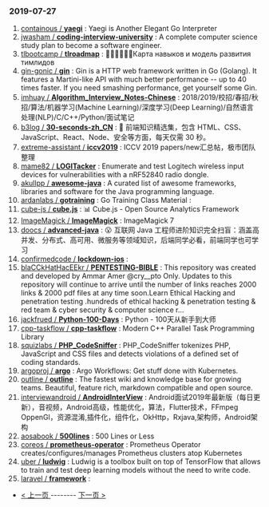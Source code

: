 ### 2019-07-27 
1. [containous / **yaegi**](https://github.com/containous/yaegi) : Yaegi is Another Elegant Go Interpreter
1. [jwasham / **coding-interview-university**](https://github.com/jwasham/coding-interview-university) : A complete computer science study plan to become a software engineer.
1. [tlbootcamp / **tlroadmap**](https://github.com/tlbootcamp/tlroadmap) : 👩🏼‍💻👨🏻‍💻Карта навыков и модель развития тимлидов
1. [gin-gonic / **gin**](https://github.com/gin-gonic/gin) : Gin is a HTTP web framework written in Go (Golang). It features a Martini-like API with much better performance -- up to 40 times faster. If you need smashing performance, get yourself some Gin.
1. [imhuay / **Algorithm_Interview_Notes-Chinese**](https://github.com/imhuay/Algorithm_Interview_Notes-Chinese) : 2018/2019/校招/春招/秋招/算法/机器学习(Machine Learning)/深度学习(Deep Learning)/自然语言处理(NLP)/C/C++/Python/面试笔记
1. [b3log / **30-seconds-zh_CN**](https://github.com/b3log/30-seconds-zh_CN) : 📙 前端知识精选集，包含 HTML、CSS、JavaScript、React、Node、安全等方面，每天仅需 30 秒。
1. [extreme-assistant / **iccv2019**](https://github.com/extreme-assistant/iccv2019) : ICCV 2019 papers/new汇总帖，极市团队整理
1. [mame82 / **LOGITacker**](https://github.com/mame82/LOGITacker) : Enumerate and test Logitech wireless input devices for vulnerabilities with a nRF52840 radio dongle.
1. [akullpp / **awesome-java**](https://github.com/akullpp/awesome-java) : A curated list of awesome frameworks, libraries and software for the Java programming language.
1. [ardanlabs / **gotraining**](https://github.com/ardanlabs/gotraining) : Go Training Class Material :
1. [cube-js / **cube.js**](https://github.com/cube-js/cube.js) : 📊 Cube.js - Open Source Analytics Framework
1. [ImageMagick / **ImageMagick**](https://github.com/ImageMagick/ImageMagick) : ImageMagick 7
1. [doocs / **advanced-java**](https://github.com/doocs/advanced-java) : 😮 互联网 Java 工程师进阶知识完全扫盲：涵盖高并发、分布式、高可用、微服务等领域知识，后端同学必看，前端同学也可学习
1. [confirmedcode / **lockdown-ios**](https://github.com/confirmedcode/lockdown-ios) : 
1. [blaCCkHatHacEEkr / **PENTESTING-BIBLE**](https://github.com/blaCCkHatHacEEkr/PENTESTING-BIBLE) : This repository was created and developed by Ammar Amer @cry__pto Only. Updates to this repository will continue to arrive until the number of links reaches 2000 links & 2000 pdf files at any time soon.Learn Ethical Hacking and penetration testing .hundreds of ethical hacking & penetration testing & red team & cyber security & computer science r…
1. [jackfrued / **Python-100-Days**](https://github.com/jackfrued/Python-100-Days) : Python - 100天从新手到大师
1. [cpp-taskflow / **cpp-taskflow**](https://github.com/cpp-taskflow/cpp-taskflow) : Modern C++ Parallel Task Programming Library
1. [squizlabs / **PHP_CodeSniffer**](https://github.com/squizlabs/PHP_CodeSniffer) : PHP_CodeSniffer tokenizes PHP, JavaScript and CSS files and detects violations of a defined set of coding standards.
1. [argoproj / **argo**](https://github.com/argoproj/argo) : Argo Workflows: Get stuff done with Kubernetes.
1. [outline / **outline**](https://github.com/outline/outline) : The fastest wiki and knowledge base for growing teams. Beautiful, feature rich, markdown compatible and open source.
1. [interviewandroid / **AndroidInterView**](https://github.com/interviewandroid/AndroidInterView) : Android面试2019年最新版（每日更新），音视频，Android高级，性能优化，算法，Flutter技术，FFmpeg OppenGl，资源混淆,插件化，组件化，OkHttp，Rxjava,架构师，Android架构
1. [aosabook / **500lines**](https://github.com/aosabook/500lines) : 500 Lines or Less
1. [coreos / **prometheus-operator**](https://github.com/coreos/prometheus-operator) : Prometheus Operator creates/configures/manages Prometheus clusters atop Kubernetes
1. [uber / **ludwig**](https://github.com/uber/ludwig) : Ludwig is a toolbox built on top of TensorFlow that allows to train and test deep learning models without the need to write code.
1. [laravel / **framework**](https://github.com/laravel/framework) :  

- [ < 上一页 ](https://github.com/able8/github-trending-daily-record/blob/master/2019-07-26.md) -------- [ 下一页 > ](https://github.com/able8/github-trending-daily-record/blob/master/2019-07-28.md)